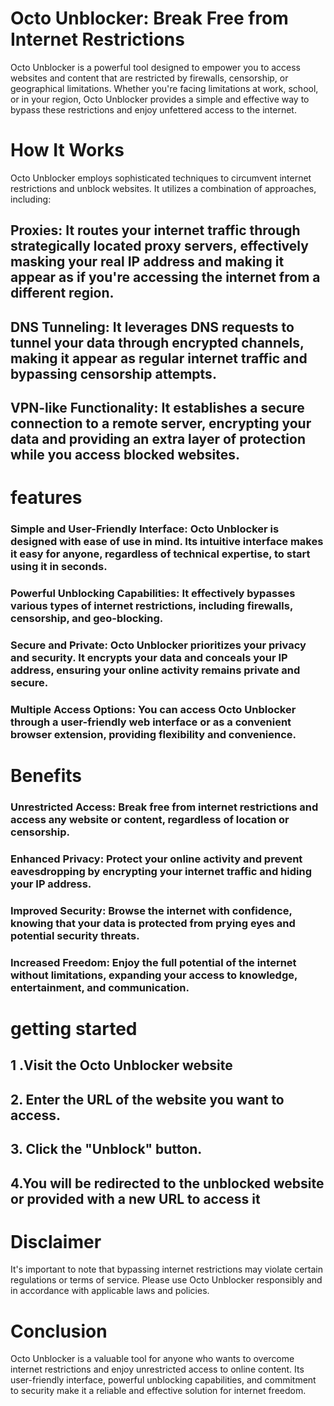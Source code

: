   # Octo Unblocker: Break Free from Internet Restrictions
 Octo Unblocker is a powerful tool designed to empower you to access websites and content that are restricted by firewalls, censorship, or geographical limitations. Whether you're facing limitations at work, school, or in your region, Octo Unblocker provides a simple and effective way to bypass these restrictions and enjoy unfettered access to the internet.
 # How It Works
 Octo Unblocker employs sophisticated techniques to circumvent internet restrictions and unblock websites. It utilizes a combination of approaches, including:

 ## Proxies: It routes your internet traffic through strategically located proxy servers, effectively masking your real IP address and making it appear as if you're accessing the internet from a different region.
 ## DNS Tunneling: It leverages DNS requests to tunnel your data through encrypted channels, making it appear as regular internet traffic and bypassing censorship attempts.
 ## VPN-like Functionality: It establishes a secure connection to a remote server, encrypting your data and providing an extra layer of protection while you access blocked websites.
 # features
 ### Simple and User-Friendly Interface: Octo Unblocker is designed with ease of use in mind. Its intuitive interface makes it easy for anyone, regardless of technical expertise, to start using it in seconds.
 ### Powerful Unblocking Capabilities: It effectively bypasses various types of internet restrictions, including firewalls, censorship, and geo-blocking.
### Secure and Private: Octo Unblocker prioritizes your privacy and security. It encrypts your data and conceals your IP address, ensuring your online activity remains private and secure.
 ### Multiple Access Options: You can access Octo Unblocker through a user-friendly web interface or as a convenient browser extension, providing flexibility and convenience.
 # Benefits
 ### Unrestricted Access: Break free from internet restrictions and access any website or content, regardless of location or censorship.
 ### Enhanced Privacy: Protect your online activity and prevent eavesdropping by encrypting your internet traffic and hiding your IP address.
 ### Improved Security: Browse the internet with confidence, knowing that your data is protected from prying eyes and potential security threats.
### Increased Freedom: Enjoy the full potential of the internet without limitations, expanding your access to knowledge, entertainment, and communication.
# getting started 
## 1 .Visit the Octo Unblocker website 
## 2. Enter the URL of the website you want to access.
## 3. Click the "Unblock" button.
## 4.You will be redirected to the unblocked website or provided with a new URL to access it
# Disclaimer
It's important to note that bypassing internet restrictions may violate certain regulations or terms of service. Please use Octo Unblocker responsibly and in accordance with applicable laws and policies.
# Conclusion
Octo Unblocker is a valuable tool for anyone who wants to overcome internet restrictions and enjoy unrestricted access to online content. Its user-friendly interface, powerful unblocking capabilities, and commitment to security make it a reliable and effective solution for internet freedom.

